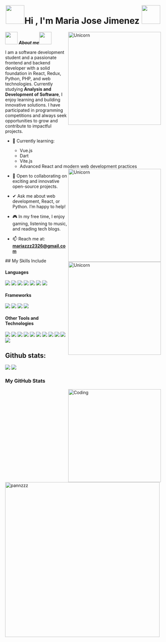 <h1 align="center"><img src="https://i.pinimg.com/originals/e9/f4/3c/e9f43c04be31b52741f470b998f21188.gif" width="60"><b>Hi , I'm Maria Jose Jimenez </b><img src="https://i.pinimg.com/originals/e9/f4/3c/e9f43c04be31b52741f470b998f21188.gif" width="60"></h1>
<!--  -->
<img align="right" width=300px alt="Unicorn" src="https://i.pinimg.com/originals/54/bd/a3/54bda352b17744efa1f6898040455423.gif" />

<img src="https://i.pinimg.com/originals/fc/48/e4/fc48e4677fcff30b3381cb177fea9ccb.gif" width="40px">&nbsp;***About me***<img src="https://i.pinimg.com/originals/fc/48/e4/fc48e4677fcff30b3381cb177fea9ccb.gif" width="40px">

I am a software development student and a passionate frontend and backend developer with a solid foundation in React, Redux, Python, PHP, and web technologies. Currently studying **Analysis and Development of Software**, I enjoy learning and building innovative solutions. I have participated in programming competitions and always seek opportunities to grow and contribute to impactful projects.

- 🌱 Currently learning:  
  - Vue.js  
  - Dart  
  - Vite.js  
  - Advanced React and modern web development practices
    <img align="right" width=300px alt="Unicorn" src="https://i.pinimg.com/originals/08/a8/3b/08a83bca77fa046b6525086ad3a84fe9.gif" />


- 👯 Open to collaborating on exciting and innovative open-source projects.  
- ✔ Ask me about web development, React, or Python. I’m happy to help!  
- 🎮 In my free time, I enjoy gaming, listening to music, and reading tech blogs.  
- 📫 Reach me at: **mariazzz2326@gmail.com** 
<img align="right" width=300px alt="Unicorn" src="https://i.pinimg.com/originals/9d/d1/a0/9dd1a0c90caa865e3718947e2b91d35e.gif" />
## My Skills Include

<h4> Languages </h4>
<span> 
  <img src="https://img.shields.io/badge/HTML5-E34F26?style=for-the-badge&logo=html5&logoColor=white">
  <img src="https://img.shields.io/badge/CSS3-1572B6?style=for-the-badge&logo=css3&logoColor=white">
  <img src="https://img.shields.io/badge/JavaScript-F7DF1E?style=for-the-badge&logo=javascript&logoColor=black">
  <img src="https://img.shields.io/badge/python-3670A0?style=for-the-badge&logo=python&logoColor=ffdd54">
  <img src= "https://img.shields.io/badge/typescript-%23007ACC.svg?style=for-the-badge&logo=typescript&logoColor=white"> 
  <img src="https://img.shields.io/badge/PHP-777BB4?style=for-the-badge&logo=php&logoColor=white">  
  <img src="https://img.shields.io/badge/Dart-0175C2?style=for-the-badge&logo=dart&logoColor=white">  
</span>  

<h4>Frameworks</h4>  
<span>  
  <img src="https://img.shields.io/badge/React-61DAFB?style=for-the-badge&logo=react&logoColor=black">  
  <img src="https://img.shields.io/badge/Vue.js-4FC08D?style=for-the-badge&logo=vue.js&logoColor=white">  
  <img src="https://img.shields.io/badge/Vite.js-646CFF?style=for-the-badge&logo=vite&logoColor=white">   
  <img src="https://img.shields.io/badge/Laravel-FF2D20?style=for-the-badge&logo=laravel&logoColor=white">

</span>  


<h4> Other Tools and Technologies </h4>
<span>
  <img src="https://img.shields.io/badge/Git-F05032?style=for-the-badge&logo=git&logoColor=white">
  <img src="https://img.shields.io/badge/jira-%230A0FFF.svg?style=for-the-badge&logo=jira&logoColor=white">
  <img src="https://img.shields.io/badge/Notion-%23000000.svg?style=for-the-badge&logo=notion&logoColor=white">
  <img src="https://img.shields.io/badge/MySQL-00000F?style=for-the-badge&logo=mysql&logoColor=white">
  <img src="https://img.shields.io/badge/PostgreSQL-336791?style=for-the-badge&logo=postgresql&logoColor=white">
  <img src="https://img.shields.io/badge/Bootstrap-563D7C?style=for-the-badge&logo=bootstrap&logoColor=white">
  <img src="https://img.shields.io/badge/Node.js-339933?style=for-the-badge&logo=nodedotjs&logoColor=white">
  <img src="https://img.shields.io/badge/npm-CB3837?style=for-the-badge&logo=npm&logoColor=white">
  <img src="https://img.shields.io/badge/Visual_Studio_Code-0078D4?style=for-the-badge&logo=visual%20studio%20code&logoColor=white">
  <img src="https://img.shields.io/badge/Powershell-5391FE?style=for-the-badge&logo=powershell&logoColor=white">
  <img src="https://img.shields.io/badge/Windows-0078D6?style=for-the-badge&logo=windows&logoColor=white">

</span>

<h2>Github stats:</h2> 

[![](https://github-readme-stats.vercel.app/api?username=pannzzz&show_icons=true&theme=tokyonight&hide_border=true&locale=en)](https://github.com/pannzzz)
[![](https://github-readme-streak-stats.herokuapp.com/?user=pannzzz&theme=material-palenight)](https://github.com/pannzzz)
</div>

<h3>My GitHub Stats</h3>
<img align="right" alt="Coding" width="300" src="https://cdn.dribbble.com/users/1277312/screenshots/14733298/media/39b1045e593737587dd60e42c8422d1f.gif" >
<br>


<p><img align="left" width="500" src="https://github-readme-stats.vercel.app/api/top-langs?username=pannzzz&show_icons=true&theme=dark&locale=en&layout=compact" alt="pannzzz" /></p>


